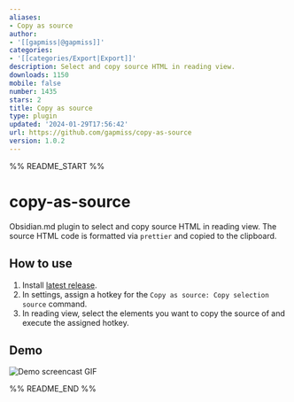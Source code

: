 ```yaml
---
aliases:
- Copy as source
author:
- '[[gapmiss|@gapmiss]]'
categories:
- '[[categories/Export|Export]]'
description: Select and copy source HTML in reading view.
downloads: 1150
mobile: false
number: 1435
stars: 2
title: Copy as source
type: plugin
updated: '2024-01-29T17:56:42'
url: https://github.com/gapmiss/copy-as-source
version: 1.0.2
---
```


%% README_START %%

# copy-as-source

Obsidian.md plugin to select and copy source HTML in reading view. The source HTML code is formatted via `prettier` and copied to the clipboard.

## How to use

1. Install [latest release](https://github.com/gapmiss/copy-as-source/releases).
2. In settings, assign a hotkey for the `Copy as source: Copy selection source` command.
3. In reading view, select the elements you want to copy the source of and execute the assigned hotkey.

## Demo

![Demo screencast GIF](https://github.com/gapmiss/copy-as-source/assets/98914514/45ac285d-42b1-44a1-9c3b-87eedb95f33c)


%% README_END %%